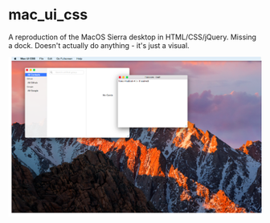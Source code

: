 # mac_ui_css
A reproduction of the MacOS Sierra desktop in HTML/CSS/jQuery.
Missing a dock. Doesn't actually do anything - it's just a visual.

![screenshot](screenshot.png) 